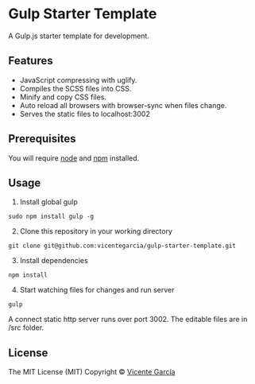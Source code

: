 # Gulp Starter Template

A Gulp.js starter template for development.

## Features
* JavaScript compressing with uglify.
* Compiles the SCSS files into CSS.
* Minify and copy CSS files.
* Auto reload all browsers with browser-sync when files change.
* Serves the static files to localhost:3002

## Prerequisites
You will require [node](http://nodejs.org) and [npm](https://npmjs.org) installed.

## Usage
1. Install global gulp

```
sudo npm install gulp -g
```

2. Clone this repository in your working directory

```
git clone git@github.com:vicentegarcia/gulp-starter-template.git
```

3. Install dependencies

```
npm install
```

4. Start watching files for changes and run server

```
gulp
```

A connect static http server runs over port 3002.
The editable files are in /src folder.

## License
The MIT License (MIT) Copyright © [Vicente García](http://vicentegarcia.com)

